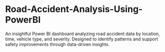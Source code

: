 # Road-Accident-Analysis-Using-PowerBI
An insightful Power BI dashboard analyzing road accident data by location, time, vehicle type, and severity. Designed to identify patterns and support safety improvements through data-driven insights.
